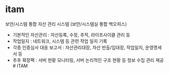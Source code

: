 # itam

보안/시스템 통합 자산 관리 시스템 (보안/시스템실 통합 백오피스)
- 기본적인 자산관리 : 자산등록, 수정, 추적, 라이프사이클 관리 등
- 작업일지 : 네트워크, 시스템 등 관련 작업 일지 기록
- 각종 인증심사 대응 보고서 : 자산관리대장, 자산 반출/입대장, 작업일지, 운영명세서 등
- 추후 확장팩 : 서버 현황 모니터링, 서버 논리적인 구조 현황 등 정보 수집 관리 제공# ITAM
